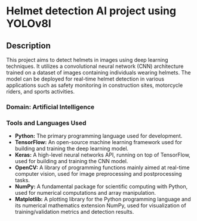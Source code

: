 # Helmet detection AI project using YOLOv8l

## Description 
This project aims to detect helmets in images using deep learning techniques. It utilizes a convolutional neural network (CNN) architecture trained on a dataset of images containing individuals wearing helmets. The model can be deployed for real-time helmet detection in various applications such as safety monitoring in construction sites, motorcycle riders, and sports activities.

### Domain: Artificial Intelligence

### Tools and Languages Used

* <b> Python:</b> The primary programming language used for development.
* <b> TensorFlow:</b> An open-source machine learning framework used for building and training the deep learning model.
* <b> Keras:</b> A high-level neural networks API, running on top of TensorFlow, used for building and training the CNN model.
* <b> OpenCV:</b> A library of programming functions mainly aimed at real-time computer vision, used for image preprocessing and postprocessing tasks.
* <b> NumPy:</b> A fundamental package for scientific computing with Python, used for numerical computations and array manipulation.
* <b> Matplotlib:</b> A plotting library for the Python programming language and its numerical mathematics extension NumPy, used for visualization of training/validation metrics and detection results.
